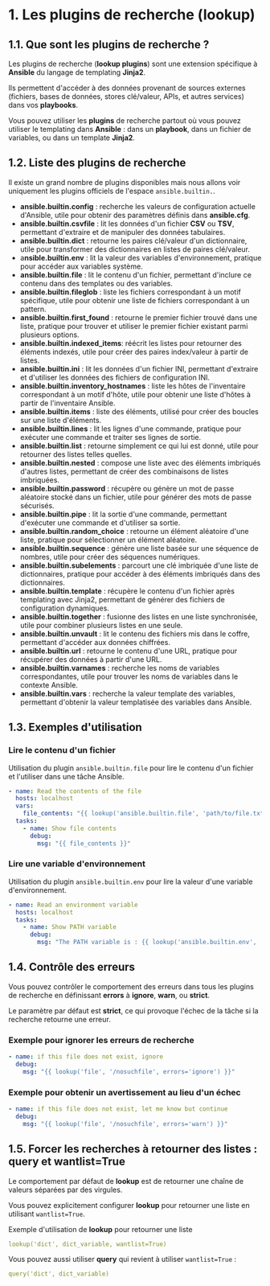 # 1. Les plugins de recherche (lookup)

## 1.1. Que sont les plugins de recherche ?

Les plugins de recherche (**lookup plugins**) sont une extension spécifique à **Ansible** du langage de templating **Jinja2**.

Ils permettent d'accéder à des données provenant de sources externes (fichiers, bases de données, stores clé/valeur, APIs, et autres services) dans vos **playbooks**.

Vous pouvez utiliser les **plugins** de recherche partout où vous pouvez utiliser le templating dans **Ansible** : dans un **playbook**, dans un fichier de variables, ou dans un template **Jinja2**.

## 1.2. Liste des plugins de recherche

Il existe un grand nombre de plugins disponibles mais nous allons voir uniquement les plugins officiels de l'espace `ansible.builtin.`.

- **ansible.builtin.config** : recherche les valeurs de configuration actuelle d'Ansible, utile pour obtenir des paramètres définis dans **ansible.cfg**.
- **ansible.builtin.csvfile** : lit les données d'un fichier **CSV** ou **TSV**, permettant d'extraire et de manipuler des données tabulaires.
- **ansible.builtin.dict** : retourne les paires clé/valeur d'un dictionnaire, utile pour transformer des dictionnaires en listes de paires clé/valeur.
- a**nsible.builtin.env** : lit la valeur des variables d'environnement, pratique pour accéder aux variables système.
- **ansible.builtin.file** : lit le contenu d'un fichier, permettant d'inclure ce contenu dans des templates ou des variables.
- **ansible.builtin.fileglob** : liste les fichiers correspondant à un motif spécifique, utile pour obtenir une liste de fichiers correspondant à un pattern.
- **ansible.builtin.first_found** : retourne le premier fichier trouvé dans une liste, pratique pour trouver et utiliser le premier fichier existant parmi plusieurs options.
- **ansible.builtin.indexed_items**: réécrit les listes pour retourner des éléments indexés, utile pour créer des paires index/valeur à partir de listes.
- **ansible.builtin.ini** : lit les données d'un fichier INI, permettant d'extraire et d'utiliser les données des fichiers de configuration INI.
- **ansible.builtin.inventory_hostnames** : liste les hôtes de l'inventaire correspondant à un motif d'hôte, utile pour obtenir une liste d'hôtes à partir de l'inventaire Ansible.
- **ansible.builtin.items** : liste des éléments, utilisé pour créer des boucles sur une liste d'éléments.
- **ansible.builtin.lines** : lit les lignes d'une commande, pratique pour exécuter une commande et traiter ses lignes de sortie.
- **ansible.builtin.list** : retourne simplement ce qui lui est donné, utile pour retourner des listes telles quelles.
- **ansible.builtin.nested** : compose une liste avec des éléments imbriqués d'autres listes, permettant de créer des combinaisons de listes imbriquées.
- **ansible.builtin.password** : récupère ou génère un mot de passe aléatoire stocké dans un fichier, utile pour générer des mots de passe sécurisés.
- **ansible.builtin.pipe** : lit la sortie d'une commande, permettant d'exécuter une commande et d'utiliser sa sortie.
- **ansible.builtin.random_choice** : retourne un élément aléatoire d'une liste, pratique pour sélectionner un élément aléatoire.
- **ansible.builtin.sequence** : génère une liste basée sur une séquence de nombres, utile pour créer des séquences numériques.
- **ansible.builtin.subelements** : parcourt une clé imbriquée d'une liste de dictionnaires, pratique pour accéder à des éléments imbriqués dans des dictionnaires.
- **ansible.builtin.template** : récupère le contenu d'un fichier après templating avec Jinja2, permettant de générer des fichiers de configuration dynamiques.
- **ansible.builtin.together** : fusionne des listes en une liste synchronisée, utile pour combiner plusieurs listes en une seule.
- **ansible.builtin.unvault** : lit le contenu des fichiers mis dans le coffre, permettant d'accéder aux données chiffrées.
- **ansible.builtin.url** : retourne le contenu d'une URL, pratique pour récupérer des données à partir d'une URL.
- **ansible.builtin.varnames** : recherche les noms de variables correspondantes, utile pour trouver les noms de variables dans le contexte Ansible.
- **ansible.builtin.vars** : recherche la valeur template des variables, permettant d'obtenir la valeur templatisée des variables dans Ansible.

## 1.3. Exemples d'utilisation

### Lire le contenu d'un fichier

Utilisation du plugin `ansible.builtin.file` pour lire le contenu d'un fichier et l'utiliser dans une tâche Ansible.

```YAML
- name: Read the contents of the file
  hosts: localhost
  vars:
    file_contents: "{{ lookup('ansible.builtin.file', 'path/to/file.txt') }}"
  tasks:
    - name: Show file contents
      debug:
        msg: "{{ file_contents }}"
```

### Lire une variable d'environnement

Utilisation du plugin `ansible.builtin.env` pour lire la valeur d'une variable d'environnement.

```YAML
- name: Read an environment variable
  hosts: localhost
  tasks:
    - name: Show PATH variable
      debug:
        msg: "The PATH variable is : {{ lookup('ansible.builtin.env', 'PATH') }}"
```

## 1.4. Contrôle des erreurs

Vous pouvez contrôler le comportement des erreurs dans tous les plugins de recherche en définissant **errors** à **ignore**, **warn**, ou **strict**.

Le paramètre par défaut est **strict**, ce qui provoque l'échec de la tâche si la recherche retourne une erreur.

### Exemple pour ignorer les erreurs de recherche

```YAML
- name: if this file does not exist, ignore
  debug:
    msg: "{{ lookup('file', '/nosuchfile', errors='ignore') }}"
```

### Exemple pour obtenir un avertissement au lieu d'un échec

```YAML
- name: if this file does not exist, let me know but continue
  debug:
    msg: "{{ lookup('file', '/nosuchfile', errors='warn') }}"
```

## 1.5. Forcer les recherches à retourner des listes : query et wantlist=True

Le comportement par défaut de **lookup** est de retourner une chaîne de valeurs séparées par des virgules.

Vous pouvez explicitement configurer **lookup** pour retourner une liste en utilisant `wantlist=True`.

Exemple d'utilisation de **lookup** pour retourner une liste

```YAML
lookup('dict', dict_variable, wantlist=True)
```

Vous pouvez aussi utiliser **query** qui revient à utiliser `wantlist=True` :

```YAML
query('dict', dict_variable)
```